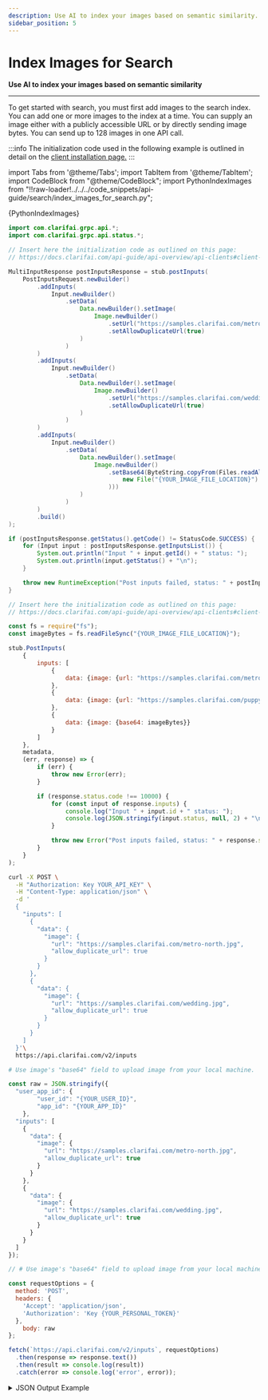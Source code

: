 ```yaml
---
description: Use AI to index your images based on semantic similarity.
sidebar_position: 5
---
```


# Index Images for Search

**Use AI to index your images based on semantic similarity**
<hr />

To get started with search, you must first add images to the search index. You can add one or more images to the index at a time. You can supply an image either with a publicly accessible URL or by directly sending image bytes. You can send up to 128 images in one API call.

:::info
The initialization code used in the following example is outlined in detail on the [client installation page.](../api-overview/api-clients#client-installation-instructions)
:::

import Tabs from '@theme/Tabs';
import TabItem from '@theme/TabItem';
import CodeBlock from "@theme/CodeBlock";
import PythonIndexImages from "!!raw-loader!../../../code_snippets/api-guide/search/index_images_for_search.py";

<Tabs>

<TabItem value="python" label="Python">
    <CodeBlock className="language-python">{PythonIndexImages}</CodeBlock>
</TabItem>

<TabItem value="java" label="Java">

```java
import com.clarifai.grpc.api.*;
import com.clarifai.grpc.api.status.*;

// Insert here the initialization code as outlined on this page:
// https://docs.clarifai.com/api-guide/api-overview/api-clients#client-installation-instructions

MultiInputResponse postInputsResponse = stub.postInputs(
    PostInputsRequest.newBuilder()
        .addInputs(
            Input.newBuilder()
                .setData(
                    Data.newBuilder().setImage(
                        Image.newBuilder()
                            .setUrl("https://samples.clarifai.com/metro-north.jpg")
                            .setAllowDuplicateUrl(true)
                    )
                )
        )
        .addInputs(
            Input.newBuilder()
                .setData(
                    Data.newBuilder().setImage(
                        Image.newBuilder()
                            .setUrl("https://samples.clarifai.com/wedding.jpg")
                            .setAllowDuplicateUrl(true)
                    )
                )
        )
        .addInputs(
            Input.newBuilder()
                .setData(
                    Data.newBuilder().setImage(
                        Image.newBuilder()
                            .setBase64(ByteString.copyFrom(Files.readAllBytes(
                                new File("{YOUR_IMAGE_FILE_LOCATION}").toPath()
                            )))
                    )
                )
        )
        .build()
);

if (postInputsResponse.getStatus().getCode() != StatusCode.SUCCESS) {
    for (Input input : postInputsResponse.getInputsList()) {
        System.out.println("Input " + input.getId() + " status: ");
        System.out.println(input.getStatus() + "\n");
    }

    throw new RuntimeException("Post inputs failed, status: " + postInputsResponse.getStatus());
}
```
</TabItem>

<TabItem value="nodejs" label="NodeJS">

```javascript
// Insert here the initialization code as outlined on this page:
// https://docs.clarifai.com/api-guide/api-overview/api-clients#client-installation-instructions

const fs = require("fs");
const imageBytes = fs.readFileSync("{YOUR_IMAGE_FILE_LOCATION}");

stub.PostInputs(
    {
        inputs: [
            {
                data: {image: {url: "https://samples.clarifai.com/metro-north.jpg", allow_duplicate_url: true}}
            },
            {
                data: {image: {url: "https://samples.clarifai.com/puppy.jpeg", allow_duplicate_url: true}}
            },
            {
                data: {image: {base64: imageBytes}}
            }
        ]
    },
    metadata,
    (err, response) => {
        if (err) {
            throw new Error(err);
        }

        if (response.status.code !== 10000) {
            for (const input of response.inputs) {
                console.log("Input " + input.id + " status: ");
                console.log(JSON.stringify(input.status, null, 2) + "\n");
            }

            throw new Error("Post inputs failed, status: " + response.status.description);
        }
    }
);
```
</TabItem>

<TabItem value="curl" label="cURL">

```bash
curl -X POST \
  -H "Authorization: Key YOUR_API_KEY" \
  -H "Content-Type: application/json" \
  -d '
  {
    "inputs": [
      {
        "data": {
          "image": {
            "url": "https://samples.clarifai.com/metro-north.jpg",
            "allow_duplicate_url": true
          }
        }
      },
      {
        "data": {
          "image": {
            "url": "https://samples.clarifai.com/wedding.jpg",
            "allow_duplicate_url": true
          }
        }
      }
    ]
  }'\
  https://api.clarifai.com/v2/inputs

# Use image's "base64" field to upload image from your local machine.
```
</TabItem>

<TabItem value="js_rest" label="Javascript (REST)">

```javascript
const raw = JSON.stringify({
  "user_app_id": {
		"user_id": "{YOUR_USER_ID}",
		"app_id": "{YOUR_APP_ID}"
	},
  "inputs": [
    {
      "data": {
        "image": {
          "url": "https://samples.clarifai.com/metro-north.jpg",
          "allow_duplicate_url": true
        }
      }
    },
    {
      "data": {
        "image": {
          "url": "https://samples.clarifai.com/wedding.jpg",
          "allow_duplicate_url": true
        }
      }
    }
  ]
});

// # Use image's "base64" field to upload image from your local machine.

const requestOptions = {
  method: 'POST',
  headers: {
    'Accept': 'application/json',
    'Authorization': 'Key {YOUR_PERSONAL_TOKEN}'
  },
	body: raw
};

fetch(`https://api.clarifai.com/v2/inputs`, requestOptions)
  .then(response => response.text())
  .then(result => console.log(result))
  .catch(error => console.log('error', error));
```
</TabItem>

</Tabs>

<details>
  <summary>JSON Output Example</summary>

```javascript
status {
  code: SUCCESS
  description: "Ok"
  req_id: "6d324034e6f6944f6b4f553c0173ba94"
}
inputs {
  id: "b319f06f2b2749248504e1fa8593e84e"
  data {
    image {
      url: "https://samples.clarifai.com/metro-north.jpg"
      image_info {
        format: "UnknownImageFormat"
        color_mode: "UnknownColorMode"
      }
    }
  }
  created_at {
    seconds: 1649236360
    nanos: 11398455
  }
  modified_at {
    seconds: 1649236360
    nanos: 11398455
  }
  status {
    code: INPUT_DOWNLOAD_PENDING
    description: "Download pending"
  }
}
inputs {
  id: "f787d1446583484dabb8d3173e63c057"
  data {
    image {
      url: "https://samples.clarifai.com/wedding.jpg"
      image_info {
        format: "UnknownImageFormat"
        color_mode: "UnknownColorMode"
      }
    }
  }
  created_at {
    seconds: 1649236360
    nanos: 11398455
  }
  modified_at {
    seconds: 1649236360
    nanos: 11398455
  }
  status {
    code: INPUT_DOWNLOAD_PENDING
    description: "Download pending"
  }
}
inputs {
  id: "6812891f981040bdb1de4a24c4f31c74"
  data {
    image {
      url: "https://s3.amazonaws.com/clarifai-api/img3/prod/orig/e12ce254f2824b0ab2aef1b10784ff23/140c856dc82565d2c4d6ea720fceff78"
      hosted {
        prefix: "https://s3.amazonaws.com/clarifai-api/img3/prod"
        suffix: "e12ce254f2824b0ab2aef1b10784ff23/140c856dc82565d2c4d6ea720fceff78"
        sizes: "orig"
      }
      image_info {
        format: "UnknownImageFormat"
        color_mode: "UnknownColorMode"
      }
    }
  }
  created_at {
    seconds: 1649236360
    nanos: 11398455
  }
  modified_at {
    seconds: 1649236360
    nanos: 11398455
  }
  status {
    code: INPUT_DOWNLOAD_PENDING
    description: "Download pending"
  }
} 
```

</details>
